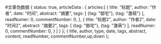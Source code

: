 #文章伪数据
{
        status: true,
        articleData : {
            articles:[
                {
                    title: "标题",
                    author: "作者",
                    date: "时间",
                    abstract: "摘要",
                    tags: [
                        {tag: "御宅"},
                        {tag: "激萌"}
                    ],
                    readNumer: 0,
                    commentNumber: 0,
                },
                {
                    title: "标题2",
                    author: "作者2",
                    date: "时间2",
                    abstract: "摘要2",
                    tags: [
                        {tag: "御宅"},
                        {tag: "激萌"}
                    ],
                    readNumer: 0,
                    commentNumber: 0,
                }
            ]
        }
};
{
        title, author,
        type, date,
        tags, abstract,
        content, readNumber,
        commentNumber,up,down
};
